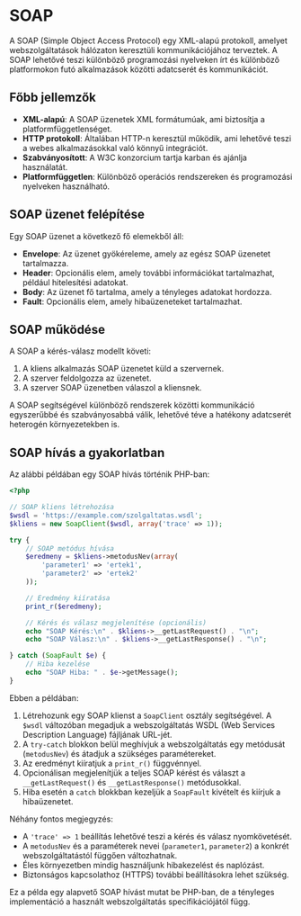 # SOAP

A SOAP (Simple Object Access Protocol) egy XML-alapú protokoll, amelyet webszolgáltatások hálózaton keresztüli kommunikációjához terveztek. A SOAP lehetővé teszi különböző programozási nyelveken írt és különböző platformokon futó alkalmazások közötti adatcserét és kommunikációt.

## Főbb jellemzők

- **XML-alapú**: A SOAP üzenetek XML formátumúak, ami biztosítja a platformfüggetlenséget.
- **HTTP protokoll**: Általában HTTP-n keresztül működik, ami lehetővé teszi a webes alkalmazásokkal való könnyű integrációt.
- **Szabványosított**: A W3C konzorcium tartja karban és ajánlja használatát.
- **Platformfüggetlen**: Különböző operációs rendszereken és programozási nyelveken használható.

## SOAP üzenet felépítése

Egy SOAP üzenet a következő fő elemekből áll:

- **Envelope**: Az üzenet gyökéreleme, amely az egész SOAP üzenetet tartalmazza.
- **Header**: Opcionális elem, amely további információkat tartalmazhat, például hitelesítési adatokat.
- **Body**: Az üzenet fő tartalma, amely a tényleges adatokat hordozza.
- **Fault**: Opcionális elem, amely hibaüzeneteket tartalmazhat.

## SOAP működése

A SOAP a kérés-válasz modellt követi:

1. A kliens alkalmazás SOAP üzenetet küld a szervernek.
2. A szerver feldolgozza az üzenetet.
3. A szerver SOAP üzenetben válaszol a kliensnek.

A SOAP segítségével különböző rendszerek közötti kommunikáció egyszerűbbé és szabványosabbá válik, lehetővé téve a hatékony adatcserét heterogén környezetekben is.

## SOAP hívás a gyakorlatban

Az alábbi példában egy SOAP hívás történik PHP-ban:

```php
<?php

// SOAP kliens létrehozása
$wsdl = 'https://example.com/szolgaltatas.wsdl';
$kliens = new SoapClient($wsdl, array('trace' => 1));

try {
    // SOAP metódus hívása
    $eredmeny = $kliens->metodusNev(array(
        'parameter1' => 'ertek1',
        'parameter2' => 'ertek2'
    ));

    // Eredmény kiíratása
    print_r($eredmeny);

    // Kérés és válasz megjelenítése (opcionális)
    echo "SOAP Kérés:\n" . $kliens->__getLastRequest() . "\n";
    echo "SOAP Válasz:\n" . $kliens->__getLastResponse() . "\n";

} catch (SoapFault $e) {
    // Hiba kezelése
    echo "SOAP Hiba: " . $e->getMessage();
}
```

Ebben a példában:

1. Létrehozunk egy SOAP klienst a `SoapClient` osztály segítségével. A `$wsdl` változóban megadjuk a webszolgáltatás WSDL (Web Services Description Language) fájljának URL-jét.
2. A `try-catch` blokkon belül meghívjuk a webszolgáltatás egy metódusát (`metodusNev`) és átadjuk a szükséges paramétereket.
3. Az eredményt kiíratjuk a `print_r()` függvénnyel.
4. Opcionálisan megjelenítjük a teljes SOAP kérést és választ a `__getLastRequest()` és `__getLastResponse()` metódusokkal.
5. Hiba esetén a `catch` blokkban kezeljük a `SoapFault` kivételt és kiírjuk a hibaüzenetet.

Néhány fontos megjegyzés:

- A `'trace' => 1` beállítás lehetővé teszi a kérés és válasz nyomkövetését.
- A `metodusNev` és a paraméterek nevei (`parameter1`, `parameter2`) a konkrét webszolgáltatástól függően változhatnak.
- Éles környezetben mindig használjunk hibakezelést és naplózást.
- Biztonságos kapcsolathoz (HTTPS) további beállításokra lehet szükség.

Ez a példa egy alapvető SOAP hívást mutat be PHP-ban, de a tényleges implementáció a használt webszolgáltatás specifikációjától függ.